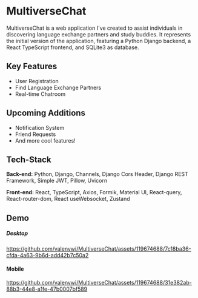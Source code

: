 # MultiverseChat

MultiverseChat is a web application I've created to assist individuals in discovering language exchange partners and study buddies. 
It represents the initial version of the application, featuring a Python Django backend, a React TypeScript frontend, and SQLite3 as database.

## Key Features
- User Registration
- Find Language Exchange Partners
- Real-time Chatroom

## Upcoming Additions
- Notification System
- Friend Requests
- And more cool features!
  
## Tech-Stack
**Back-end:** 
Python, Django, Channels, Django Cors Header, Django REST Framework, Simple JWT, Pillow, Uvicorn

**Front-end:**
React, TypeScript, Axios, Formik, Material UI, React-query, React-router-dom, React useWebsocket, Zustand


## Demo
  
##### Desktop
https://github.com/valenvwi/MultiverseChat/assets/119674688/7c18ba36-cfda-4a63-9b6d-add42b7c50a2




#### Mobile







https://github.com/valenvwi/MultiverseChat/assets/119674688/31e382ab-88b3-44e8-a1fe-47b0007bf589

